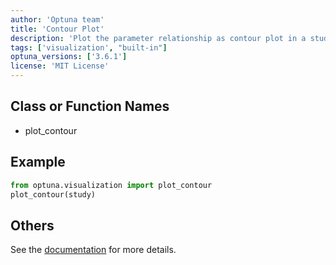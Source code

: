 ```yaml
---
author: 'Optuna team'
title: 'Contour Plot'
description: 'Plot the parameter relationship as contour plot in a study.'
tags: ['visualization', "built-in"]
optuna_versions: ['3.6.1']
license: 'MIT License'
---
```


## Class or Function Names
- plot_contour

## Example
```python
from optuna.visualization import plot_contour
plot_contour(study)
```

## Others
See the [documentation](https://optuna.readthedocs.io/en/stable/reference/visualization/generated/optuna.visualization.plot_contour.html) for more details.

